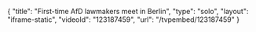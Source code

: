 {
    "title": "First-time AfD lawmakers meet in Berlin",
    "type": "solo",
    "layout": "iframe-static",
    "videoId": "123187459",
    "url": "\/tvpembed\/123187459"
}